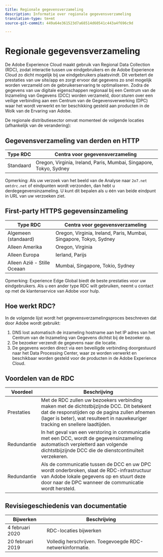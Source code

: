 ```yaml
---
title: Regionale gegevensverzameling
description: Informatie over regionale gegevensverzameling
translation-type: tm+mt
source-git-commit: 449a64e361523d7a68514d60541c443a4f696c9d

---
```



# Regionale gegevensverzameling

De Adobe Experience Cloud maakt gebruik van Regional Data Collection (RDC), zodat interactie tussen uw eindgebruikers en de Adobe Experience Cloud zo dicht mogelijk bij uw eindgebruikers plaatsvindt. Dit verbetert de prestaties van uw site/app en zorgt ervoor dat gegevens zo snel mogelijk worden verzameld om de gebruikerservaring te optimaliseren. Zodra de gegevens van uw digitale eigenschappen regionaal bij een Centrum van de Inzameling van Gegevens (DCC) worden verzameld, door:sturen over een veilige verbinding aan een Centrum van de Gegevensverwerking (DPC) waar het wordt verwerkt en ter beschikking gesteld aan producten in de Wolk van de Ervaring van Adobe.

De regionale distributiesector omvat momenteel de volgende locaties (afhankelijk van de verandering):

## Gegevensverzameling van derden en HTTP

| Type RDC | Centra voor gegevensverzameling |
|---------------------|-------------------|
| Standaard | Oregon, Virginia, Ireland, Paris, Mumbai, Singapore, Tokyo, Sydney |

Opmerking: Als uw verzoek van het beeld van de Analyse naar `2o7.net` `omtdrc.net` of eindpunten wordt verzonden, dan hebt u derdegegevensinzameling. U kunt dit bepalen als u één van beide eindpunt in URL van uw verzoeken ziet.

## First-party HTTPS gegevensinzameling

| Type RDC | Centra voor gegevensverzameling |
|---------------------|-------------------|
| Algemeen (standaard) | Oregon, Virginia, Ireland, Paris, Mumbai, Singapore, Tokyo, Sydney |
| Alleen Amerika | Oregon, Virginia |
| Alleen Europa | Ierland, Parijs |
| Alleen Azië - Stille Oceaan | Mumbai, Singapore, Tokio, Sydney |

Opmerking: Experience Edge Global biedt de beste prestaties voor uw eindgebruikers.  Als u een ander type RDC wilt gebruiken, neemt u contact op met de klantenservice van Adobe voor hulp.

## Hoe werkt RDC?

In de volgende lijst wordt het gegevensverzamelingsproces beschreven dat door Adobe wordt gebruikt:

1. DNS lost automatisch de inzameling hostname aan het IP adres van het Centrum van de Inzameling van Gegevens dichtst bij de bezoeker op.
1. De bezoeker verzendt de gegevens naar die locatie.
1. De gegevens worden direct via een beveiligde verbinding doorgestuurd naar het Data Processing Center, waar ze worden verwerkt en beschikbaar worden gesteld voor de producten in de Adobe Experience Cloud.

## Voordelen van de RDC

| Voordeel | Beschrijving |
|---------|-----------|
| Prestaties | Met de RDC zullen uw bezoekers verbinding maken met de dichtstbijzijnde DCC. Dit betekent dat de responstijden op de pagina zullen afnemen (lager is beter), wat resulteert in nauwkeuriger tracking en snellere laadtijden. |
| Redundantie | In het geval van een verstoring in communicatie met een DCC, wordt de gegevensinzameling automatisch verpletterd aan volgende dichtstbijzijnde DCC die de dienstcontinuïteit verzekeren. |
| Redundantie | Als de communicatie tussen de DCC en uw DPC wordt onderbroken, slaat de RDC-infrastructuur van Adobe lokale gegevens op en stuurt deze door naar de DPC wanneer de communicatie wordt hersteld. |

## Revisiegeschiedenis van documentatie

| Bijwerken | Beschrijving |
|--------|---------|
| 4 februari 2020 | RDC-locaties bijwerken |
| 20 februari 2019 | Volledig herschrijven. Toegevoegde RDC-netwerkinformatie. |
